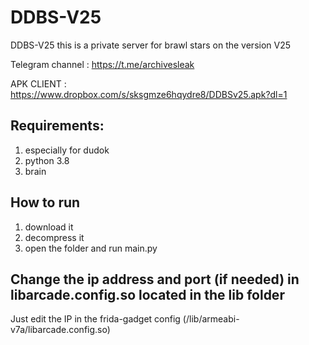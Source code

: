 # DDBS-V25
DDBS-V25 this is a private server for brawl stars on the version V25

Telegram channel : https://t.me/archivesleak

APK CLIENT : https://www.dropbox.com/s/sksgmze6hqydre8/DDBSv25.apk?dl=1

## Requirements: ##
1. especially for dudok
2. python 3.8
3. brain

## How to run ##
1. download it 
2. decompress it
3. open the folder and run main.py


## Change the ip address and port (if needed) in libarcade.config.so located in the lib folder ##

Just edit the IP in the frida-gadget config (/lib/armeabi-v7a/libarcade.config.so)





